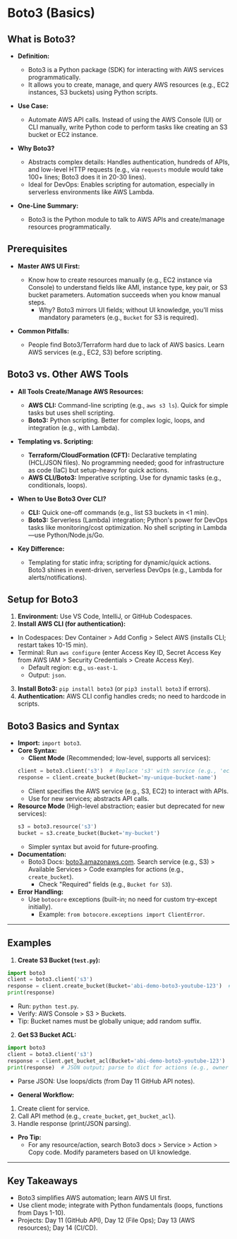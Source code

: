 # Boto3 (Basics)

## What is Boto3?

- **Definition:** 
  - Boto3 is a Python package (SDK) for interacting with AWS services programmatically.
  - It allows you to create, manage, and query AWS resources (e.g., EC2 instances, S3 buckets) using Python scripts.

- **Use Case:** 
  - Automate AWS API calls. Instead of using the AWS Console (UI) or CLI manually, write Python code to perform tasks like creating an S3 bucket or EC2 instance.

- **Why Boto3?** 
  - Abstracts complex details: Handles authentication, hundreds of APIs, and low-level HTTP requests (e.g., via `requests` module would take 100+ lines; Boto3 does it in 20-30 lines).
  - Ideal for DevOps: Enables scripting for automation, especially in serverless environments like AWS Lambda.

- **One-Line Summary:** 
  - Boto3 is the Python module to talk to AWS APIs and create/manage resources programmatically.

## Prerequisites

- **Master AWS UI First:** 
  - Know how to create resources manually (e.g., EC2 instance via Console) to understand fields like AMI, instance type, key pair, or S3 bucket parameters. Automation succeeds when you know manual steps. 
    - Why? Boto3 mirrors UI fields; without UI knowledge, you'll miss mandatory parameters (e.g., `Bucket` for S3 is required).

- **Common Pitfalls:** 
  - People find Boto3/Terraform hard due to lack of AWS basics. Learn AWS services (e.g., EC2, S3) before scripting.

## Boto3 vs. Other AWS Tools

- **All Tools Create/Manage AWS Resources:**
  - **AWS CLI:** Command-line scripting (e.g., `aws s3 ls`). Quick for simple tasks but uses shell scripting.
  - **Boto3:** Python scripting. Better for complex logic, loops, and integration (e.g., with Lambda).

- **Templating vs. Scripting:**
  - **Terraform/CloudFormation (CFT):** Declarative templating (HCL/JSON files). No programming needed; good for infrastructure as code (IaC) but setup-heavy for quick actions.
  - **AWS CLI/Boto3:** Imperative scripting. Use for dynamic tasks (e.g., conditionals, loops).

- **When to Use Boto3 Over CLI?**
  - **CLI:** Quick one-off commands (e.g., list S3 buckets in <1 min).
  - **Boto3:** Serverless (Lambda) integration; Python's power for DevOps tasks like monitoring/cost optimization. No shell scripting in Lambda—use Python/Node.js/Go.

- **Key Difference:**
  - Templating for static infra; scripting for dynamic/quick actions. Boto3 shines in event-driven, serverless DevOps (e.g., Lambda for alerts/notifications).

## Setup for Boto3

1. **Environment:** Use VS Code, IntelliJ, or GitHub Codespaces.
2. **Install AWS CLI (for authentication):**
  - In Codespaces: Dev Container > Add Config > Select AWS (installs CLI; restart takes 10-15 min).
  - Terminal: Run `aws configure` (enter Access Key ID, Secret Access Key from AWS IAM > Security Credentials > Create Access Key).
    - Default region: e.g., `us-east-1`.
    - Output: `json`.
3. **Install Boto3:** `pip install boto3` (or `pip3 install boto3` if errors).
4. **Authentication:** AWS CLI config handles creds; no need to hardcode in scripts.

## Boto3 Basics and Syntax

- **Import:** `import boto3`.
- **Core Syntax:**
    - **Client Mode** (Recommended; low-level, supports all services):
    ```python
    client = boto3.client('s3')  # Replace 's3' with service (e.g., 'ec2').
    response = client.create_bucket(Bucket='my-unique-bucket-name')
    ```
    - Client specifies the AWS service (e.g., S3, EC2) to interact with APIs.
    - Use for new services; abstracts API calls.
- **Resource Mode** (High-level abstraction; easier but deprecated for new services):
  ```python
  s3 = boto3.resource('s3')
  bucket = s3.create_bucket(Bucket='my-bucket')
  ```
    - Simpler syntax but avoid for future-proofing.
- **Documentation:** 
    - Boto3 Docs: [boto3.amazonaws.com](https://boto3.amazonaws.com/v1/documentation/api/latest/index.html). Search service (e.g., S3) > Available Services > Code examples for actions (e.g., `create_bucket`). 
      - Check "Required" fields (e.g., `Bucket for S3`).
- **Error Handling:** 
  - Use `botocore` exceptions (built-in; no need for custom try-except initially). 
    - Example: `from botocore.exceptions import ClientError`.

---

## Examples

1. **Create S3 Bucket (`test.py`):**
  ```python
  import boto3
  client = boto3.client('s3')
  response = client.create_bucket(Bucket='abi-demo-boto3-youtube-123')  # Unique name required.
  print(response)
  ```
  - Run: `python test.py`.
  - Verify: AWS Console > S3 > Buckets.
  - Tip: Bucket names must be globally unique; add random suffix.

2. **Get S3 Bucket ACL:**
  ```python
  import boto3
  client = boto3.client('s3')
  response = client.get_bucket_acl(Bucket='abi-demo-boto3-youtube-123')
  print(response)  # JSON output; parse to dict for actions (e.g., owner info).
  ```
  - Parse JSON: Use loops/dicts (from Day 11 GitHub API notes).

- **General Workflow:**
1. Create client for service.
2. Call API method (e.g., `create_bucket`, `get_bucket_acl`).
3. Handle response (print/JSON parsing).

- **Pro Tip:**
  - For any resource/action, search Boto3 docs > Service > Action > Copy code. Modify parameters based on UI knowledge.

---

## Key Takeaways

- Boto3 simplifies AWS automation; learn AWS UI first.
- Use client mode; integrate with Python fundamentals (loops, functions from Days 1-10).
- Projects: Day 11 (GitHub API), Day 12 (File Ops); Day 13 (AWS resources); Day 14 (CI/CD).